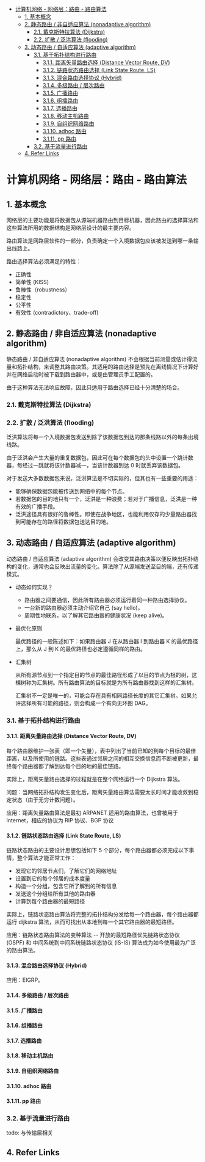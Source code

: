 - [计算机网络 - 网络层：路由 - 路由算法](#计算机网络---网络层路由---路由算法)
  - [1. 基本概念](#1-基本概念)
  - [2. 静态路由 / 非自适应算法 (nonadaptive algorithm)](#2-静态路由--非自适应算法-nonadaptive-algorithm)
    - [2.1. 戴克斯特拉算法 (Dijkstra)](#21-戴克斯特拉算法-dijkstra)
    - [2.2. 扩散 / 泛洪算法 (flooding)](#22-扩散--泛洪算法-flooding)
  - [3. 动态路由 / 自适应算法 (adaptive algorithm)](#3-动态路由--自适应算法-adaptive-algorithm)
    - [3.1. 基于拓扑结构进行路由](#31-基于拓扑结构进行路由)
      - [3.1.1. 距离矢量路由选择 (Distance Vector Route, DV)](#311-距离矢量路由选择-distance-vector-route-dv)
      - [3.1.2. 链路状态路由选择 (Link State Route, LS)](#312-链路状态路由选择-link-state-route-ls)
      - [3.1.3. 混合路由选择协议 (Hybrid)](#313-混合路由选择协议-hybrid)
      - [3.1.4. 多级路由 / 层次路由](#314-多级路由--层次路由)
      - [3.1.5. 广播路由](#315-广播路由)
      - [3.1.6. 组播路由](#316-组播路由)
      - [3.1.7. 选播路由](#317-选播路由)
      - [3.1.8. 移动主机路由](#318-移动主机路由)
      - [3.1.9. 自组织网络路由](#319-自组织网络路由)
      - [3.1.10. adhoc 路由](#3110-adhoc-路由)
      - [3.1.11. pp 路由](#3111-pp-路由)
    - [3.2. 基于流量进行路由](#32-基于流量进行路由)
  - [4. Refer Links](#4-refer-links)

# 计算机网络 - 网络层：路由 - 路由算法

## 1. 基本概念

网络层的主要功能是将数据包从源端机器路由到目标机器，因此路由的选择算法和这些算法所用的数据结构是网络层设计的最主要内容。

路由算法是网路层软件的一部分，负责确定一个入境数据包应该被发送到哪一条输出线路上。

路由选择算法必须满足的特性：
- 正确性
- 简单性 (KISS)
- 鲁棒性（robustness）
- 稳定性
- 公平性
- 有效性 (contradictory、trade-off)

## 2. 静态路由 / 非自适应算法 (nonadaptive algorithm)

静态路由 / 非自适应算法 (nonadaptive algorithm) 不会根据当前测量或估计得流量和拓扑结构，来调整其路由决策。其适用的路由选择是预先在离线情况下计算好并在网络启动时被下载到路由器中，或是由管理员手工配置的。

由于这种算法无法响应故障，因此只适用于路由选择已经十分清楚的场合。

### 2.1. 戴克斯特拉算法 (Dijkstra)

### 2.2. 扩散 / 泛洪算法 (flooding)

泛洪算法将每一个入境数据包发送到除了该数据包到达的那条线路以外的每条出境线路。

由于泛洪会产生大量的重复数据包，因此可在每个数据包的头中设置一个跳计数器，每经过一跳就将该计数器减一，当该计数器到达 0 时就丢弃该数据包。

对于发送大多数数据包来说，泛洪算法是不切实际的，但其也有一些重要的用途：
- 能够确保数据包能被传送到网络中的每个节点。
- 若数据包的目的地只有一个，泛洪是一种浪费；若对于广播信息，泛洪是一种有效的广播手段。
- 泛洪途径具有很好的鲁棒性。即使在战争地区，也能利用仅存的少量路由器找到可能存在的路径将数据包送达目的地。

## 3. 动态路由 / 自适应算法 (adaptive algorithm)

动态路由 / 自适应算法 (adaptive algorithm) 会改变其路由决策以便反映出拓扑结构的变化，通常也会反映出流量的变化。算法除了从源端发送至目的端，还有传递模式。

- 动态如何实现？
  - 路由器之间要通信，因此所有路由器必须运行着同一种路由选择协议。
  - 一台新的路由器必须主动介绍它自己 (say hello)。
  - 周期性地联系，以了解其它路由器的健康状况 (keep alive)。

- 最优化原则

  最优路径的一般陈述如下：如果路由器 J 在从路由器 I 到路由器 K 的最优路径上，那么从 J 到 K 的最优路径也必定遵循同样的路由。

- 汇集树

  从所有源节点到一个指定目的节点的最佳路径形成了以目的节点为根的树，这棵树称为汇集树。所有路由算法的目标就是为所有路由器找到这样的汇集树。

  汇集树不一定是唯一的，可能会存在具有相同路径长度的其它汇集树。如果允许选择所有可能的路径，则会构成一个有向无环图 DAG。

### 3.1. 基于拓扑结构进行路由

#### 3.1.1. 距离矢量路由选择 (Distance Vector Route, DV)

每个路由器维护一张表（即一个矢量），表中列出了当前已知的到每个目标的最佳距离，以及所使用的链路。这些表通过邻居之间的相互交换信息而不断被更新，最终每个路由器都了解到达每个目的地的最佳链路。

实际上，距离矢量路由选择的过程就是在整个网络运行一个 Dijkstra 算法。

问题：当网络拓扑结构发生变化后，距离矢量路由算法需要太长时间才能收敛到稳定状态（由于无穷计数问题）。

应用：距离矢量路由算法是最初 ARPANET 适用的路由算法，也曾被用于 Internet，相应的协议为 RIP 协议、BGP 协议

#### 3.1.2. 链路状态路由选择 (Link State Route, LS)

链路状态路由的主要设计思想包括如下 5 个部分，每个路由器都必须完成以下事情，整个算法才能正常工作：
- 发现它的邻居节点们，了解它们的网络地址
- 设置到它的每个邻居的成本度量
- 构造一个分组，包含它所了解到的所有信息
- 发送这个分组给所有其他的路由器
- 计算到每个路由器的最短路径

实际上，链路状态路由算法将完整的拓扑结构分发给每一个路由器，每个路由器都运行 dijkstra 算法，从而可找出从本地到每一个其它路由器的最短路径。

应用：链路状态路由算法的变种算法 -- 开放的最短路径优先链路状态协议 (OSPF) 和 中间系统到中间系统链路状态协议 (IS-IS) 算法成为如今使用最为广泛的路由算法。

#### 3.1.3. 混合路由选择协议 (Hybrid)

应用：EIGRP。

#### 3.1.4. 多级路由 / 层次路由

#### 3.1.5. 广播路由

#### 3.1.6. 组播路由

#### 3.1.7. 选播路由

#### 3.1.8. 移动主机路由

#### 3.1.9. 自组织网络路由

#### 3.1.10. adhoc 路由

#### 3.1.11. pp 路由

### 3.2. 基于流量进行路由

todo: 与传输层相关

## 4. Refer Links